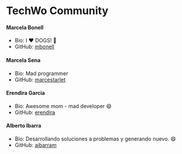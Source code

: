 # TechWo Community

#### Marcela Bonell
- Bio: I :heart: DOGS! :dog:
- GitHub: [mbonell](https://github.com/mbonell)

#### Marcela Sena
- Bio: Mad programmer
- GitHub: [marcestarlet](https://github.com/marcestarlet)

#### Erendira Garcia
- Bio: Awesome mom - mad developer :smile:
- GitHub: [erendira](https://github.com/erendira)

#### Alberto Ibarra
- Bio: Desarrollando soluciones a problemas y generando nuevo. :smile:
- GitHub: [aibarram](https://github.com/aibarram)


